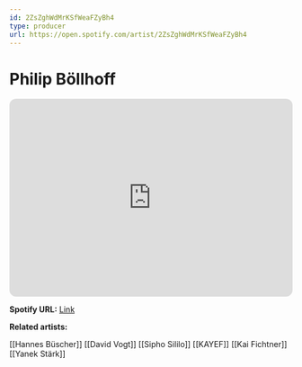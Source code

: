 ```yaml
---
id: 2ZsZghWdMrKSfWeaFZyBh4
type: producer
url: https://open.spotify.com/artist/2ZsZghWdMrKSfWeaFZyBh4
---
```

# Philip Böllhoff

<iframe style="border-radius:12px" src="https://open.spotify.com/embed/artist/2ZsZghWdMrKSfWeaFZyBh4" width="100%" height="352" frameBorder="0" allowfullscreen="" allow="autoplay; clipboard-write; encrypted-media; fullscreen; picture-in-picture" loading="lazy"></iframe>

**Spotify URL:** [Link](https://open.spotify.com/artist/2ZsZghWdMrKSfWeaFZyBh4)

**Related artists:**

[[Hannes Büscher]]
[[David Vogt]]
[[Sipho Sililo]]
[[KAYEF]]
[[Kai Fichtner]]
[[Yanek Stärk]]
